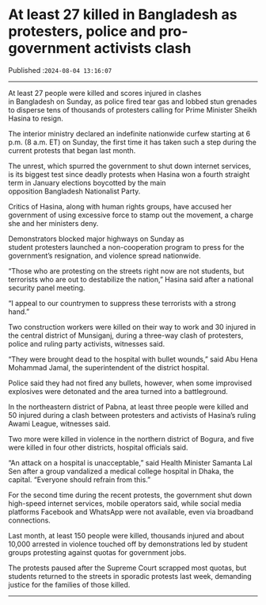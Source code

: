 # At least 27 killed in Bangladesh as protesters, police and pro-government activists clash

Published :`2024-08-04 13:16:07`

---

At least 27 people were killed and scores injured in clashes in Bangladesh on Sunday, as police fired tear gas and lobbed stun grenades to disperse tens of thousands of protesters calling for Prime Minister Sheikh Hasina to resign.

The interior ministry declared an indefinite nationwide curfew starting at 6 p.m. (8 a.m. ET) on Sunday, the first time it has taken such a step during the current protests that began last month.

The unrest, which spurred the government to shut down internet services, is its biggest test since deadly protests when Hasina won a fourth straight term in January elections boycotted by the main opposition Bangladesh Nationalist Party.

Critics of Hasina, along with human rights groups, have accused her government of using excessive force to stamp out the movement, a charge she and her ministers deny.

Demonstrators blocked major highways on Sunday as student protesters launched a non-cooperation program to press for the government’s resignation, and violence spread nationwide.

“Those who are protesting on the streets right now are not students, but terrorists who are out to destabilize the nation,” Hasina said after a national security panel meeting.

“I appeal to our countrymen to suppress these terrorists with a strong hand.”

Two construction workers were killed on their way to work and 30 injured in the central district of Munsiganj, during a three-way clash of protesters, police and ruling party activists, witnesses said.

“They were brought dead to the hospital with bullet wounds,” said Abu Hena Mohammad Jamal, the superintendent of the district hospital.

Police said they had not fired any bullets, however, when some improvised explosives were detonated and the area turned into a battleground.

In the northeastern district of Pabna, at least three people were killed and 50 injured during a clash between protesters and activists of Hasina’s ruling Awami League, witnesses said.

Two more were killed in violence in the northern district of Bogura, and five were killed in four other districts, hospital officials said.

“An attack on a hospital is unacceptable,” said Health Minister Samanta Lal Sen after a group vandalized a medical college hospital in Dhaka, the capital. “Everyone should refrain from this.”

For the second time during the recent protests, the government shut down high-speed internet services, mobile operators said, while social media platforms Facebook and WhatsApp were not available, even via broadband connections.

Last month, at least 150 people were killed, thousands injured and about 10,000 arrested in violence touched off by demonstrations led by student groups protesting against quotas for government jobs.

The protests paused after the Supreme Court scrapped most quotas, but students returned to the streets in sporadic protests last week, demanding justice for the families of those killed.

---

